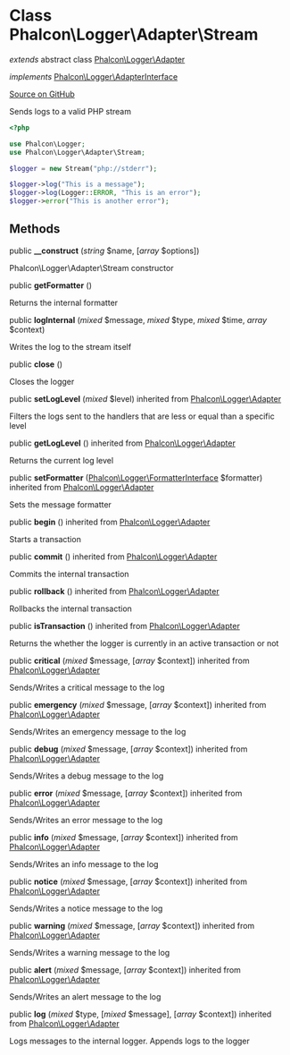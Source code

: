 # Class **Phalcon\\Logger\\Adapter\\Stream**

*extends* abstract class [Phalcon\Logger\Adapter](/[[language]]/[[version]]/api/Phalcon_Logger_Adapter)

*implements* [Phalcon\Logger\AdapterInterface](/[[language]]/[[version]]/api/Phalcon_Logger_AdapterInterface)

<a href="https://github.com/phalcon/cphalcon/blob/master/phalcon/logger/adapter/stream.zep" class="btn btn-default btn-sm">Source on GitHub</a>

Sends logs to a valid PHP stream

```php
<?php

use Phalcon\Logger;
use Phalcon\Logger\Adapter\Stream;

$logger = new Stream("php://stderr");

$logger->log("This is a message");
$logger->log(Logger::ERROR, "This is an error");
$logger->error("This is another error");

```

## Methods

public **__construct** (*string* $name, [*array* $options])

Phalcon\\Logger\\Adapter\\Stream constructor

public **getFormatter** ()

Returns the internal formatter

public **logInternal** (*mixed* $message, *mixed* $type, *mixed* $time, *array* $context)

Writes the log to the stream itself

public **close** ()

Closes the logger

public **setLogLevel** (*mixed* $level) inherited from [Phalcon\Logger\Adapter](/[[language]]/[[version]]/api/Phalcon_Logger_Adapter)

Filters the logs sent to the handlers that are less or equal than a specific level

public **getLogLevel** () inherited from [Phalcon\Logger\Adapter](/[[language]]/[[version]]/api/Phalcon_Logger_Adapter)

Returns the current log level

public **setFormatter** ([Phalcon\Logger\FormatterInterface](/[[language]]/[[version]]/api/Phalcon_Logger_FormatterInterface) $formatter) inherited from [Phalcon\Logger\Adapter](/[[language]]/[[version]]/api/Phalcon_Logger_Adapter)

Sets the message formatter

public **begin** () inherited from [Phalcon\Logger\Adapter](/[[language]]/[[version]]/api/Phalcon_Logger_Adapter)

Starts a transaction

public **commit** () inherited from [Phalcon\Logger\Adapter](/[[language]]/[[version]]/api/Phalcon_Logger_Adapter)

Commits the internal transaction

public **rollback** () inherited from [Phalcon\Logger\Adapter](/[[language]]/[[version]]/api/Phalcon_Logger_Adapter)

Rollbacks the internal transaction

public **isTransaction** () inherited from [Phalcon\Logger\Adapter](/[[language]]/[[version]]/api/Phalcon_Logger_Adapter)

Returns the whether the logger is currently in an active transaction or not

public **critical** (*mixed* $message, [*array* $context]) inherited from [Phalcon\Logger\Adapter](/[[language]]/[[version]]/api/Phalcon_Logger_Adapter)

Sends/Writes a critical message to the log

public **emergency** (*mixed* $message, [*array* $context]) inherited from [Phalcon\Logger\Adapter](/[[language]]/[[version]]/api/Phalcon_Logger_Adapter)

Sends/Writes an emergency message to the log

public **debug** (*mixed* $message, [*array* $context]) inherited from [Phalcon\Logger\Adapter](/[[language]]/[[version]]/api/Phalcon_Logger_Adapter)

Sends/Writes a debug message to the log

public **error** (*mixed* $message, [*array* $context]) inherited from [Phalcon\Logger\Adapter](/[[language]]/[[version]]/api/Phalcon_Logger_Adapter)

Sends/Writes an error message to the log

public **info** (*mixed* $message, [*array* $context]) inherited from [Phalcon\Logger\Adapter](/[[language]]/[[version]]/api/Phalcon_Logger_Adapter)

Sends/Writes an info message to the log

public **notice** (*mixed* $message, [*array* $context]) inherited from [Phalcon\Logger\Adapter](/[[language]]/[[version]]/api/Phalcon_Logger_Adapter)

Sends/Writes a notice message to the log

public **warning** (*mixed* $message, [*array* $context]) inherited from [Phalcon\Logger\Adapter](/[[language]]/[[version]]/api/Phalcon_Logger_Adapter)

Sends/Writes a warning message to the log

public **alert** (*mixed* $message, [*array* $context]) inherited from [Phalcon\Logger\Adapter](/[[language]]/[[version]]/api/Phalcon_Logger_Adapter)

Sends/Writes an alert message to the log

public **log** (*mixed* $type, [*mixed* $message], [*array* $context]) inherited from [Phalcon\Logger\Adapter](/[[language]]/[[version]]/api/Phalcon_Logger_Adapter)

Logs messages to the internal logger. Appends logs to the logger